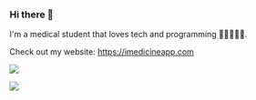 ### Hi there 👋
I'm a medical student that loves tech and programming 👨‍⚕️🧑🏻‍💻.

Check out my website: https://imedicineapp.com

[<img src="https://github-readme-stats.vercel.app/api?username=brunoinds&theme=nord">]()

[<img src="[https://github-readme-stats.vercel.app/api/top-langs?username=brunoinds&layout=compact&theme=nord">]()
